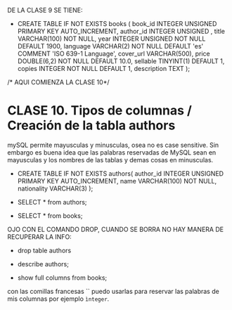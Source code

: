 DE LA CLASE 9 SE TIENE:

- CREATE TABLE IF NOT EXISTS books (
    book_id INTEGER UNSIGNED PRIMARY KEY AUTO_INCREMENT,
    author_id INTEGER UNSIGNED ,
    title VARCHAR(100) NOT NULL,
    year INTEGER UNSIGNED NOT NULL DEFAULT 1900,
    language VARCHAR(2) NOT NULL DEFAULT 'es' COMMENT 'ISO 639-1 Language', 
    cover_url VARCHAR(500),
    price DOUBLE(6,2) NOT NULL DEFAULT 10.0,
    sellable TINYINT(1) DEFAULT 1,
    copies INTEGER NOT NULL DEFAULT 1,
    description TEXT
);



/* AQUI COMIENZA LA CLASE 10*/

# CLASE 10. Tipos de columnas / Creación de la tabla authors

mySQL permite mayusculas y minusculas, osea no es case sensitive.
Sin embargo es buena idea que las palabras reservadas de MySQL sean en mayusculas y los nombres de las tablas y demas cosas en minusculas.

- CREATE TABLE IF NOT EXISTS authors(
    author_id INTEGER UNSIGNED PRIMARY KEY AUTO_INCREMENT,
    name VARCHAR(100) NOT NULL,
    nationality VARCHAR(3)
);

- SELECT * from authors;
- SELECT * from books;

OJO CON EL COMANDO DROP, CUANDO SE BORRA NO HAY MANERA DE RECUPERAR LA INFO:
- drop table authors

- describe authors;

- show full columns from books;

con las comillas francesas `` puedo usarlas para reservar las palabras de mis columnas por ejemplo `ìnteger`.